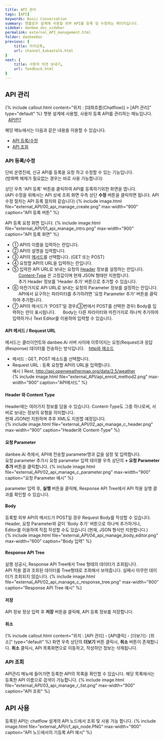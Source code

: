 ```yaml
---
title: API 관리
tags: [API]
keywords: Basic Conversation
summary: 챗플로우 설계에 사용할 외부 API를 등록 및 수정하는 페이지입니다.
sidebar: danbee_doc_sidebar
permalink: external_API_management.html
folder: danbeeDoc
previous: {
    title: 카카오톡,
    url: channel_kakaotalk.html
}
next: {
    title: 사용자 의견 보내기,
    url: feedback.html
}
---
```


## API 관리
 {% include callout.html content="위치 : [대화흐름(Chatflow)] > [API 관리]" type="default" %}
 챗봇 설계에 사용할, 사용자 등록 API를 관리하는 메뉴입니다. 
  <span style="color:#f69023;"><i class="fa fa-external-link-square" aria-hidden="true" style="margin:0px 5px"></i>[API란?](http://terms.naver.com/entry.nhn?docId=1179553&cid=40942&categoryId=32837)</span>

해당 메뉴에서는 다음과 같은 내용을 이용할 수 있습니다.<br/>
 - [API 등록/수정](external_API_management.html#api-등록수정)  
 - [API 조회](external_API_management.html#api-조회) 

### API 등록/수정
단비 운영진에, 신규 API를 등록을 요청 하고 수정할 수 있는 기능입니다.<br/>
(방화벽 해제가 필요없는 경우는 바로 사용 가능합니다)

상단 우측 'API 등록' 버튼을 클릭하여 API를 등록하기위한 화면을 엽니다.<br/>
(API 수정을 위해서는 API 상세 조회 화면 우측 상단 **수정** 버튼을 클릭하면 됩니다. API 수정 절차는 API 등록 절차와 같습니다)
{% include image.html file="external_API/00_api_manage_create.png" max-width="900" caption="API 등록 버튼" %}

API 등록 요청 화면 입니다.
{% include image.html file="external_API/01_api_manage_intro.png" max-width="900" caption="API 등록 화면" %}

- ① API의 이름을 입력하는 란입니다.<br/>
- ② API의 설명을 입력합니다.<br/>
- ③ API의 [메서드](external_API_management.html#api-메서드--request-url)를 선택합니다. (GET 또는 POST)<br/>
- ④ 요청할 API의 URL을 입력하는 란입니다.<br/>
- ⑤ 입력한 API URL로 보내는 요청의 [Header](external_API_management.html#header-와-content-type) 정보를 설정하는 란입니다.<br/>
&nbsp;&nbsp;&nbsp;&nbsp; [Content-Type](external_API_management.html#header-와-content-type) 은 고정값이며 현재 JSON 형태만 지원합니다.<br/>
&nbsp;&nbsp;&nbsp;&nbsp; 추가 Header 정보를 'Header 추가' 버튼으로 추가할 수 있습니다.
- ⑥ 마찬가지로 API URL로 보내는 요청의 Parameter 정보를 설정하는 란입니다.<br/>
&nbsp;&nbsp;&nbsp;&nbsp; API에서 요구하는 파라미터를 추가하려면 '요청 Parameter 추가' 버튼을 클릭하여 추가합니다.
- ⑦ API의 메서드가 'POST'일 경우(③번에서 POST를 선택한 경우) Body를 입력하는 란이 표시됩니다.
&nbsp;&nbsp;&nbsp;&nbsp; Body는 다른 파라미터와 마찬가지로 하나씩 추가하여 입력하거나 Text Editor를 이용하여 입력할 수 있습니다.


#### API 메서드 / Request URL
메서드는 클라이언트와 danbee.Ai 서버 사이에 이루어지는 요청(Request)과 응답(Response) 데이터를 전송하는 방식입니다. 
  <span style="color:#f69023;"><i class="fa fa-external-link-square" aria-hidden="true" style="margin:0px 5px"></i>[http와 메소드](http://terms.naver.com/entry.nhn?docId=2271985&cid=51207&categoryId=51207)</span>
 - 메서드 : GET, POST 메소드를 선택합니다. 
 - Request URL : 등록 요청할 API의 URL을 입력합니다. <br/>
    예시 ) Rest, http://api.openweathermap.org/data/2.5/weather   
{% include image.html file="external_API/api_enroll_method2.png" max-width="900" caption="API메서드" %} 
    
#### Header 와 Content Type 
Header에는 여러가지 정보를 담을 수 있습니다.
Content-Type도 그중 하나로써, 서버로 보내는 정보의 유형을 의미합니다.<br/>
현재 JSON만 지원하며 추후 XML도 지원할 예정입니다.   
{% include image.html file="external_API/02_api_manage_c_header.png" max-width="900" caption="Header와 Content-Type" %} 

#### 요청 Parameter
danbee.Ai 측에서, API에 전송할 parameter명과 값을 설정 및 입력합니다.<br/>
요청 parameter 추가시 요청 parameter 입력 테이블 우측 상단의 **+ 요청 Parameter 추가** 버튼을 클릭합니다. 
{% include image.html file="external_API/02_api_manage_c_parameter.png" max-width="900" caption="요청 Parameter 예시" %} 

parameter 입력 후, **실행** 버튼을 클릭해, Response API Tree에서 API 적용 실행 결과를 확인할 수 있습니다.

#### Body
등록할 외부 API의 메서드가 POST일 경우 Request Body를 작성할 수 있습니다.<br/>
Header, 요청 Parameter와 같이 'Body 추가' 버튼으로 하나씩 추가하거나,<br/>
Editor를 이용하여 직접 작성할 수도 있습니다 (현재, JSON 형식만 지원합니다.)<br/>
{% include image.html file="external_API/04_api_manage_body_editor.png" max-width="600" caption="Body 입력" %}

#### Response API Tree
실행 성공시, Response API Tree에서 Tree 형태의 데이터가 조회됩니다.<br/>
API 적용 결과 조회된 데이터를 Tree형태로 조회해서 보여줍니다. 실패시 아무런 데이터가 조회되지 않습니다. 
{% include image.html file="external_API/02_api_manage_c_response_tree.png" max-width="900" caption="Response API Tree 예시" %}
  
#### 저장
API 정보 정상 입력 후 **저장** 버튼을 클릭해, API 등록 정보를 저장합니다. 

#### 취소
{% include callout.html content="위치 : [API 관리] - [API클릭] - [더보기]- [취소]" type="default" %}
화면 우측 상단의  **더보기** 버튼 클릭시, **취소**  버튼이 존재합니다.  **취소**  클릭시, API 목록화면으로 이동하고, 작성하던 정보는 삭제됩니다. 


### API 조회 
API관리 메뉴에 들어가면 등록한 API의 목록을 확인할 수 있습니다. 해당 목록에서는 등록한 API 이름으로 검색이 가능합니다.
{% include image.html file="external_API/03_api_manage_r_list.png" max-width="900" caption="API 조회" %}  

## API 사용
등록된  API는 chatflow 설계의 API 노드에서 조회 및 사용 가능 합니다.
{% include image.html file="external_API/cf_api_node.PNG" max-width="900" caption="API 노드에서의 기등록 API 예시" %} 